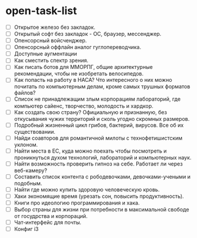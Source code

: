 # open-task-list

- [ ] Открытое железо без закладок.
- [ ] Открытый софт без закладок - ОС, браузер, мессенджер.
- [ ] Опенсорсный войсченджер.
- [ ] Oпенсорсный оффлайн аналог гуглопереводчика.
- [ ] Доступные аугментации
- [ ] Как сместить спектр зрения.
- [ ] Как писать ботов для ММОРПГ, общие архитектурные рекомендации, чтобы не изобретать велосипедов.
- [ ] Как попасть на работу в НАСА? Что интересного о них можно почитать по компьютерным делам, кроме самых трушных форматов файлов?
- [ ] Список не принадлежащим злым корпорациям лабораторий, где компьютер сайенс, творчество, молодость и хардкор.
- [ ] Как создать свою страну? Официальную и признанную, без откусывания чужих территорий и сколь угодно скромных размеров.
- [ ] Подробный жизненный цикл грибов, бактерий, вирусов. Все об их существовании.
- [ ] Найди соавторов для романтичной милоты с технофетишистским уклоном.
- [ ] Найти места в ЕС, куда можно поехать чтобы посмотреть и проникнуться духом технологий, лабораторий и компьютерных наук.
- [ ] Найти возможность проверить гипноз на себе. Работает ли через веб-камеру?
- [ ] Составить список контента с рободевочками, девочками-учеными и подобным.
- [ ] Найти где можно купить здоровую человеческую кровь.
- [ ] Хаки экономящие время (урезать сон, повысить продуктивность).
- [ ] Книги про идеологию программирования и хака.
- [ ] Выбор страны для жизни при потребности в максимальной свободе от госудрства и корпораций.
- [ ] Чат-интерфейс для почты.
- [ ] Конфиг i3
